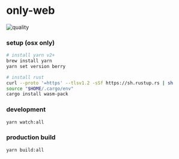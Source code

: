 # only-web
![quality](https://img.shields.io/badge/code%20quality-bad-red)

### setup (osx only)

```sh
# install yarn v2+
brew install yarn
yarn set version berry

# install rust
curl --proto '=https' --tlsv1.2 -sSf https://sh.rustup.rs | sh
source "$HOME/.cargo/env"
cargo install wasm-pack
```

### development

```sh
yarn watch:all
```

### production build

```sh
yarn build:all
```
